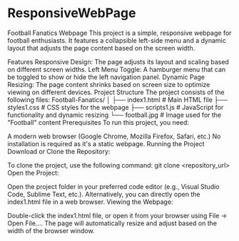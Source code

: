 # ResponsiveWebPage
Football Fanatics Webpage
This project is a simple, responsive webpage for football enthusiasts. It features a collapsible left-side menu and a dynamic layout that adjusts the page content based on the screen width.

Features
Responsive Design: The page adjusts its layout and scaling based on different screen widths.
Left Menu Toggle: A hamburger menu that can be toggled to show or hide the left navigation panel.
Dynamic Page Resizing: The page content shrinks based on screen size to optimize viewing on different devices.
Project Structure
The project consists of the following files:
Football-Fanatics/
│
├── index1.html           # Main HTML file
├── styles1.css           # CSS styles for the webpage
├── scripts1.js           # JavaScript for functionality and dynamic resizing
└── football.jpg          # Image used for the "Football" content
Prerequisites
To run this project, you need:

A modern web browser (Google Chrome, Mozilla Firefox, Safari, etc.)
No installation is required as it's a static webpage.
Running the Project
Download or Clone the Repository:

To clone the project, use the following command:
git clone <repository_url>
Open the Project:

Open the project folder in your preferred code editor (e.g., Visual Studio Code, Sublime Text, etc.).
Alternatively, you can directly open the index1.html file in a web browser.
Viewing the Webpage:

Double-click the index1.html file, or open it from your browser using File -> Open File....
The page will automatically resize and adjust based on the width of the browser window.
